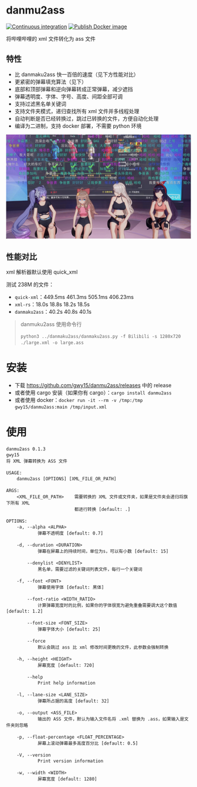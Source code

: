 # danmu2ass
[![Continuous integration](https://github.com/gwy15/danmu2ass/actions/workflows/ci.yml/badge.svg)](https://github.com/gwy15/danmu2ass/actions/workflows/ci.yml)
[![Publish Docker image](https://github.com/gwy15/danmu2ass/actions/workflows/docker.yml/badge.svg)](https://github.com/gwy15/danmu2ass/actions/workflows/docker.yml)

将哔哩哔哩的 xml 文件转化为 ass 文件

## 特性
- 比 danmaku2ass 快一百倍的速度（见下方性能对比）
- 更紧密的弹幕填充算法（见下）
- 底部和顶部弹幕和逆向弹幕转成正常弹幕，减少遮挡
- 弹幕透明度、字体、字号、高度、间距全部可调
- 支持过滤黑名单关键词
- 支持文件夹模式，递归查找所有 xml 文件并多线程处理
- 自动判断是否已经转换过，跳过已转换的文件，方便自动化处理
- 编译为二进制，支持 docker 部署，不需要 python 环境

![填充算法示例](./.github/sample.png)

## 性能对比
xml 解析器默认使用 quick_xml

测试 238M 的文件：
- `quick-xml`：449.5ms 461.3ms 505.1ms 406.23ms
- `xml-rs`：18.0s 18.8s 18.2s 18.5s
- `danmaku2ass`：40.2s 40.8s 40.1s

> danmuku2ass 使用命令行
> 
> `python3 ../danmaku2ass/danmaku2ass.py -f Bilibili -s 1280x720 ./large.xml -o large.ass`

# 安装
- 下载 https://github.com/gwy15/danmu2ass/releases 中的 release
- 或者使用 cargo 安装（如果你有 cargo）：`cargo install danmu2ass`
- 或者使用 docker：`docker run -it --rm -v /tmp:/tmp gwy15/danmu2ass:main /tmp/input.xml`

# 使用
```plaintext
danmu2ass 0.1.3
gwy15
将 XML 弹幕转换为 ASS 文件

USAGE:
    danmu2ass [OPTIONS] [XML_FILE_OR_PATH]

ARGS:
    <XML_FILE_OR_PATH>    需要转换的 XML 文件或文件夹，如果是文件夹会递归将旗下所有 XML
                          都进行转换 [default: .]

OPTIONS:
    -a, --alpha <ALPHA>
            弹幕不透明度 [default: 0.7]

    -d, --duration <DURATION>
            弹幕在屏幕上的持续时间，单位为s，可以有小数 [default: 15]

        --denylist <DENYLIST>
            黑名单，需要过滤的关键词列表文件，每行一个关键词

    -f, --font <FONT>
            弹幕使用字体 [default: 黑体]

        --font-ratio <WIDTH_RATIO>
            计算弹幕宽度时的比例，如果你的字体很宽为避免重叠需要调大这个数值 [default: 1.2]

        --font-size <FONT_SIZE>
            弹幕字体大小 [default: 25]

        --force
            默认会跳过 ass 比 xml 修改时间更晚的文件，此参数会强制转换

    -h, --height <HEIGHT>
            屏幕宽度 [default: 720]

        --help
            Print help information

    -l, --lane-size <LANE_SIZE>
            弹幕所占据的高度 [default: 32]

    -o, --output <ASS_FILE>
            输出的 ASS 文件，默认为输入文件名将 .xml 替换为 .ass，如果输入是文件夹则忽略

    -p, --float-percentage <FLOAT_PERCENTAGE>
            屏幕上滚动弹幕最多高度百分比 [default: 0.5]

    -V, --version
            Print version information

    -w, --width <WIDTH>
            屏幕宽度 [default: 1280]
```
